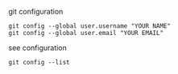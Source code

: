 git configuration

```
git config --global user.username "YOUR NAME"
git config --global user.email "YOUR EMAIL"
```

see configuration
```
git config --list
```
